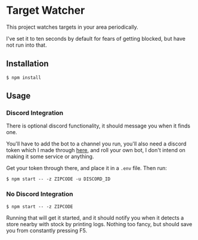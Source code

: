 # Target Watcher

This project watches targets in your area periodically.

I've set it to ten seconds by default for fears of getting blocked, but have not run into that.

## Installation

```
$ npm install
```

## Usage

### Discord Integration

There is optional discord functionality, it should message you when it finds one.

You'll have to add the bot to a channel you run, you'll also need a discord token which I made through [here](https://discord.com/developers/applications), and roll your own bot, I don't intend on making it some service or anything.

Get your token through there, and place it in a `.env` file. Then run:

```
$ npm start -- -z ZIPCODE -u DISCORD_ID
```

### No Discord Integration

```
$ npm start -- -z ZIPCODE
```

Running that will get it started, and it should notify you when it detects a store nearby with stock by printing logs. Nothing too fancy, but should save you from constantly pressing F5.
